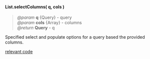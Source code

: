 #### List.selectColumns( q, cols )  
> _@param_ **q** {Query} - query    
> _@param_ **cols** {Array} - columns    
> _@return_ **Query** - q   

Specified select and populate options for a query based the provided columns.  

<div class="code-header addGitHubLink" data-file="lib/list/selectColumns.js"><a href="#" class="loadCode">relevant code</a></div><pre class=" language-javascript hideCode api"></pre> 
